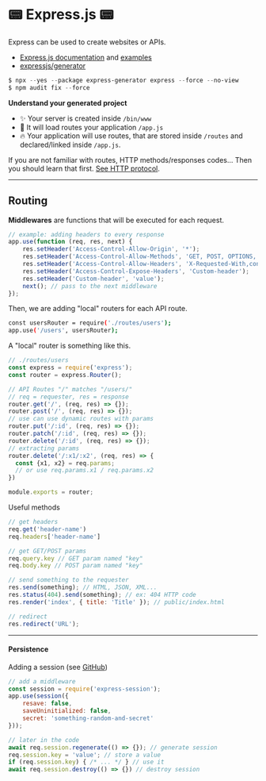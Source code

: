 # 📟 Express.js 📟

<div class="row row-cols-md-2"><div>

Express can be used to create websites or APIs.

* [Express.js documentation](https://expressjs.com/) and [examples](https://expressjs.com/en/starter/examples.html)
* [expressjs/generator](https://github.com/expressjs/generator)

```powershell
$ npx --yes --package express-generator express --force --no-view
$ npm audit fix --force
```
</div><div>

**Understand your generated project**

* ✨ Your server is created inside `/bin/www`
* 🍹 It will load routes your application `/app.js`
* 🔥 Your application will use routes, that are stored inside `/routes` and declared/linked inside `/app.js`.

If you are not familiar with routes, HTTP methods/responses codes... Then you should learn that first. [See HTTP protocol](/it/networking/protocols/index.md#-http---80-tcp).

</div></div>

<hr class="sep-both">

## Routing

<div class="row row-cols-md-2"><div>

**Middlewares** are functions that will be executed for each request.

```javascript
// example: adding headers to every response
app.use(function (req, res, next) {
    res.setHeader('Access-Control-Allow-Origin', '*');
    res.setHeader('Access-Control-Allow-Methods', 'GET, POST, OPTIONS, PUT, PATCH, DELETE');
    res.setHeader('Access-Control-Allow-Headers', 'X-Requested-With,content-type');
    res.setHeader('Access-Control-Expose-Headers', 'Custom-header');
    res.setHeader('Custom-header', 'value');
    next(); // pass to the next middleware
});
```

Then, we are adding "local" routers for each API route.

```bash
const usersRouter = require('./routes/users');
app.use('/users', usersRouter);
```

A "local" router is something like this.

```javascript
// ./routes/users
const express = require('express');
const router = express.Router();

// API Routes "/" matches "/users/"
// req = requester, res = response
router.get('/', (req, res) => {});
router.post('/', (req, res) => {});
// use can use dynamic routes with params
router.put('/:id', (req, res) => {});
router.patch('/:id', (req, res) => {});
router.delete('/:id', (req, res) => {});
// extracting params
router.delete('/:x1/:x2', (req, res) => {
  const {x1, x2} = req.params;
  // or use req.params.x1 / req.params.x2
})

module.exports = router;
```
</div><div>

Useful methods

```javascript
// get headers
req.get('header-name')
req.headers['header-name']

// get GET/POST params
req.query.key // GET param named "key"
req.body.key // POST param named "key"

// send something to the requester
res.send(something); // HTML, JSON, XML...
res.status(404).send(something); // ex: 404 HTTP code
res.render('index', { title: 'Title' }); // public/index.html

// redirect
res.redirect('URL');
```
</div></div>


<hr class="sep-both">

#### Persistence

<div class="row row-cols-md-2"><div>

Adding a session (see [GitHub](https://github.com/expressjs/session))

```javascript
// add a middleware
const session = require('express-session');
app.use(session({
    resave: false,
    saveUninitialized: false,
    secret: 'something-random-and-secret'
}));

// later in the code
await req.session.regenerate(() => {}); // generate session
req.session.key = 'value'; // store a value
if (req.session.key) { /* ... */ } // use it
await req.session.destroy(() => {}) // destroy session
```
</div></div>